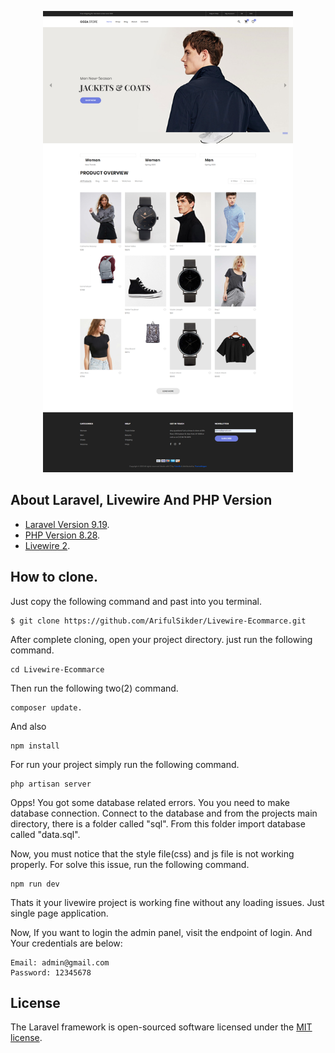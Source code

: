 <p align="center"><a href="https://laravel.com" target="_blank"><img src="public/full site.png" width="400" alt="Laravel Logo"></a></p>

## About Laravel, Livewire And PHP Version


-   [Laravel Version 9.19](https://laravel.com/docs/routing).
-   [PHP Version 8.28](https://laravel.com/docs/container).
-   [Livewire 2](https://laravel-livewire.com/docs/2.x/quickstart).

## How to clone.
Just copy the following command and past into you terminal.

    $ git clone https://github.com/ArifulSikder/Livewire-Ecommarce.git

After complete cloning, open your project directory. just run the following command.

    cd Livewire-Ecommarce

Then run the following two(2) command.

    composer update.

And also

    npm install

For run your project simply run the following command.

    php artisan server

Opps! You got some database related errors. You you need to make database connection. Connect to the database and from the projects main directory, there is a folder called "sql". From this folder import database called "data.sql".

Now, you must notice that the style file(css) and js file is not working properly. For solve this issue, run the following command.

    npm run dev

Thats it your livewire project is working fine without any loading issues. Just single page application.

Now, If you want to login the admin panel, visit the endpoint of login. And Your credentials are below:

    Email: admin@gmail.com
    Password: 12345678


## License

The Laravel framework is open-sourced software licensed under the [MIT license](https://opensource.org/licenses/MIT).
